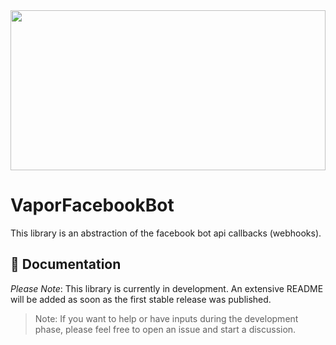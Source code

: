 <a href="https://github.com/Boilertalk/VaporFacebookBot">
  <img src="https://storage.googleapis.com/boilertalk/logo.svg" width="100%" height="256">
</a>

# VaporFacebookBot

This library is an abstraction of the facebook bot api callbacks (webhooks).

## 📖 Documentation

*Please Note*: This library is currently in development. An extensive README will be added as soon as the first stable release was published.

>Note: If you want to help or have inputs during the development phase, please feel free to open an issue and start a discussion.
